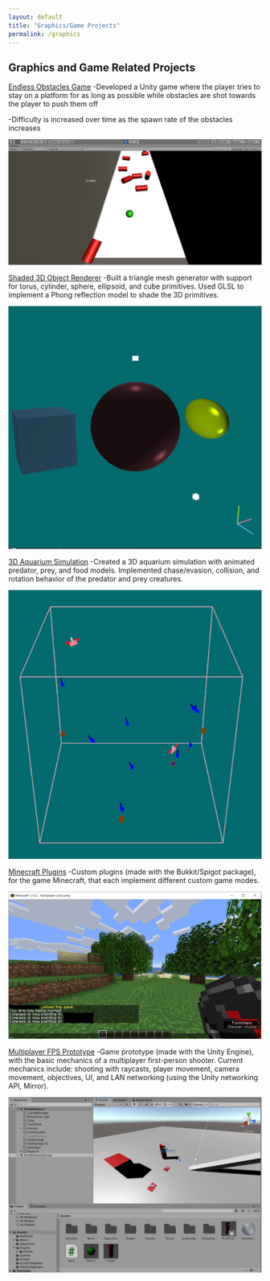```yaml
---
layout: default
title: "Graphics/Game Projects"
permalink: /graphics
---
```


## Graphics and Game Related Projects
[Endless Obstacles Game](https://github.com/gavinytan)
-Developed a Unity game where the player tries to stay on a platform for as long as possible while obstacles are shot towards the player to push them off

-Difficulty is increased over time as the spawn rate of the obstacles increases

![image](https://raw.githubusercontent.com/gavinytan/gavinytan.github.io/master/EndlessGame.PNG)

[Shaded 3D Object Renderer](https://github.com/gavinytan)
-Built a triangle mesh generator with support for torus, cylinder, sphere, ellipsoid, and cube primitives. Used GLSL to implement a Phong reflection model to shade the 3D primitives.

![image](https://raw.githubusercontent.com/gavinytan/gavinytan.github.io/master/Phong.PNG)

[3D Aquarium Simulation](https://github.com/gavinytan)
-Created a 3D aquarium simulation with animated predator, prey, and food models. Implemented chase/evasion, collision, and rotation behavior of the predator and prey creatures.

![image](https://raw.githubusercontent.com/gavinytan/gavinytan.github.io/master/Aquarium.PNG)

[Minecraft Plugins](https://github.com/gavin-y-tan/MinecraftPlugins)
-Custom plugins (made with the Bukkit/Spigot package), for the game Minecraft, that each implement different custom game modes. 

![image](https://raw.githubusercontent.com/gavin-y-tan/gavin-y-tan.github.io/master/mcscreenshot.PNG)

[Multiplayer FPS Prototype](https://github.com/gavin-y-tan/UnityGameTestFiles)
-Game prototype (made with the Unity Engine), with the basic mechanics of a multiplayer first-person shooter. Current mechanics include: shooting with raycasts, player movement, camera movement, objectives, UI, and LAN networking (using the Unity networking API, Mirror).

![image](https://raw.githubusercontent.com/gavin-y-tan/gavin-y-tan.github.io/master/gamescreenshot.PNG)
